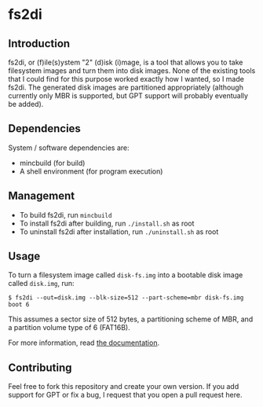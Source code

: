 # fs2di

## Introduction

fs2di, or (f)ile(s)ystem "2" (d)isk (i)mage, is a tool that allows you to take
filesystem images and turn them into disk images. None of the existing tools
that I could find for this purpose worked exactly how I wanted, so I made fs2di.
The generated disk images are partitioned appropriately (although currently only
MBR is supported, but GPT support will probably eventually be added).

## Dependencies

System / software dependencies are:

* mincbuild (for build)
* A shell environment (for program execution)

## Management

* To build fs2di, run `mincbuild`
* To install fs2di after building, run `./install.sh` as root
* To uninstall fs2di after installation, run `./uninstall.sh` as root

## Usage

To turn a filesystem image called `disk-fs.img` into a bootable disk image
called `disk.img`, run:

```
$ fs2di --out=disk.img --blk-size=512 --part-scheme=mbr disk-fs.img boot 6
```

This assumes a sector size of 512 bytes, a partitioning scheme of MBR, and a
partition volume type of 6 (FAT16B).

For more information, read [the documentation](https://tirimid.net/software/fs2di.html).

## Contributing

Feel free to fork this repository and create your own version. If you add
support for GPT or fix a bug, I request that you open a pull request here.
